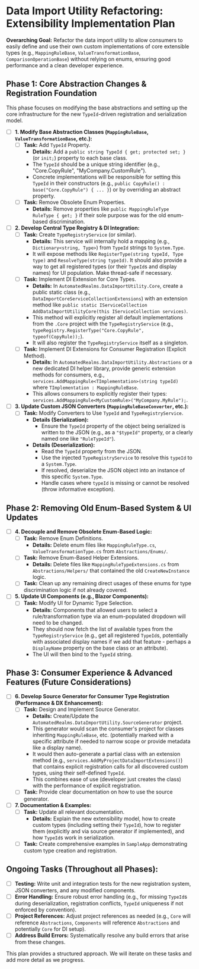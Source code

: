 # Data Import Utility Refactoring: Extensibility Implementation Plan

**Overarching Goal:** Refactor the data import utility to allow consumers to easily define and use their own custom implementations of core extensible types (e.g., `MappingRuleBase`, `ValueTransformationBase`, `ComparisonOperationBase`) without relying on enums, ensuring good performance and a clean developer experience.

## Phase 1: Core Abstraction Changes & Registration Foundation

This phase focuses on modifying the base abstractions and setting up the core infrastructure for the new `TypeId`-driven registration and serialization model.

- [ ] **1. Modify Base Abstraction Classes (`MappingRuleBase`, `ValueTransformationBase`, etc.):**
    - [ ] **Task:** Add `TypeId` Property.
        - **Details:** Add a `public string TypeId { get; protected set; }` (or `init;`) property to each base class.
        - The `TypeId` should be a unique string identifier (e.g., "Core.CopyRule", "MyCompany.CustomRule").
        - Concrete implementations will be responsible for setting this `TypeId` in their constructors (e.g., `public CopyRule() : base("Core.CopyRule") { ... }`) or by overriding an abstract property.
    - [ ] **Task:** Remove Obsolete Enum Properties.
        - **Details:** Remove properties like `public MappingRuleType RuleType { get; }` if their sole purpose was for the old enum-based discrimination.

- [ ] **2. Develop Central Type Registry & DI Integration:**
    - [ ] **Task:** Create `TypeRegistryService` (or similar).
        - **Details:** This service will internally hold a mapping (e.g., `Dictionary<string, Type>`) from `TypeId` strings to `System.Type`.
        - It will expose methods like `RegisterType(string typeId, Type type)` and `ResolveType(string typeId)`. It should also provide a way to get all registered types (or their `TypeId`s and display names) for UI population. Make thread-safe if necessary.
    - [ ] **Task:** Implement DI Extension for Core Types.
        - **Details:** In `AutomatedRealms.DataImportUtility.Core`, create a public static class (e.g., `DataImportCoreServiceCollectionExtensions`) with an extension method like `public static IServiceCollection AddDataImportUtilityCore(this IServiceCollection services)`.
        - This method will explicitly register all default implementations from the `.Core` project with the `TypeRegistryService` (e.g., `typeRegistry.RegisterType("Core.CopyRule", typeof(CopyRule));`).
        - It will also register the `TypeRegistryService` itself as a singleton.
    - [ ] **Task:** Implement DI Extensions for Consumer Registration (Explicit Method).
        - **Details:** In `AutomatedRealms.DataImportUtility.Abstractions` or a new dedicated DI helper library, provide generic extension methods for consumers, e.g., `services.AddMappingRule<TImplementation>(string typeId)` where `TImplementation : MappingRuleBase`.
        - This allows consumers to explicitly register their types: `services.AddMappingRule<MyCustomRule>("MyCompany.MyRule");`.

- [ ] **3. Update Custom JSON Converters (`MappingRuleBaseConverter`, etc.):**
    - [ ] **Task:** Modify Converters to Use `TypeId` and `TypeRegistryService`.
        - **Details (Serialization):**
            - Ensure the `TypeId` property of the object being serialized is written to the JSON (e.g., as a `"$typeId"` property, or a clearly named one like `"RuleTypeId"`).
        - **Details (Deserialization):**
            - Read the `TypeId` property from the JSON.
            - Use the injected `TypeRegistryService` to resolve this `typeId` to a `System.Type`.
            - If resolved, deserialize the JSON object into an instance of this specific `System.Type`.
            - Handle cases where `typeId` is missing or cannot be resolved (throw informative exception).

## Phase 2: Removing Old Enum-Based System & UI Updates

- [ ] **4. Decouple and Remove Obsolete Enum-Based Logic:**
    - [ ] **Task:** Remove Enum Definitions.
        - **Details:** Delete enum files like `MappingRuleType.cs`, `ValueTransformationType.cs` from `Abstractions/Enums/`.
    - [ ] **Task:** Remove Enum-Based Helper Extensions.
        - **Details:** Delete files like `MappingRuleTypeExtensions.cs` from `Abstractions/Helpers/` that contained the old `CreateNewInstance` logic.
    - [ ] **Task:** Clean up any remaining direct usages of these enums for type discrimination logic if not already covered.

- [ ] **5. Update UI Components (e.g., Blazor Components):**
    - [ ] **Task:** Modify UI for Dynamic Type Selection.
        - **Details:** Components that allowed users to select a rule/transformation type via an enum-populated dropdown will need to be changed.
        - They should now fetch the list of available types from the `TypeRegistryService` (e.g., get all registered `TypeId`s, potentially with associated display names if we add that feature - perhaps a `DisplayName` property on the base class or an attribute).
        - The UI will then bind to the `TypeId` string.

## Phase 3: Consumer Experience & Advanced Features (Future Considerations)

- [ ] **6. Develop Source Generator for Consumer Type Registration (Performance & DX Enhancement):**
    - [ ] **Task:** Design and Implement Source Generator.
        - **Details:** Create/Update the `AutomatedRealms.DataImportUtility.SourceGenerator` project.
        - This generator would scan the consumer's project for classes inheriting `MappingRuleBase`, etc. (potentially marked with a specific attribute if needed to narrow scope or provide metadata like a display name).
        - It would then auto-generate a partial class with an extension method (e.g., `services.AddMyProjectDataImportExtensions()`) that contains explicit registration calls for all discovered custom types, using their self-defined `TypeId`.
        - This combines ease of use (developer just creates the class) with the performance of explicit registration.
    - [ ] **Task:** Provide clear documentation on how to use the source generator.

- [ ] **7. Documentation & Examples:**
    - [ ] **Task:** Update all relevant documentation.
        - **Details:** Explain the new extensibility model, how to create custom types (including setting their `TypeId`), how to register them (explicitly and via source generator if implemented), and how `TypeId`s work in serialization.
    - [ ] **Task:** Create comprehensive examples in `SampleApp` demonstrating custom type creation and registration.

## Ongoing Tasks (Throughout all Phases):

- [ ] **Testing:** Write unit and integration tests for the new registration system, JSON converters, and any modified components.
- [ ] **Error Handling:** Ensure robust error handling (e.g., for missing `TypeId`s during deserialization, registration conflicts, `TypeId` uniqueness if not enforced by convention).
- [ ] **Project References:** Adjust project references as needed (e.g., `Core` will reference `Abstractions`, `Components` will reference `Abstractions` and potentially `Core` for DI setup).
- [ ] **Address Build Errors:** Systematically resolve any build errors that arise from these changes.

This plan provides a structured approach. We will iterate on these tasks and add more detail as we progress.
